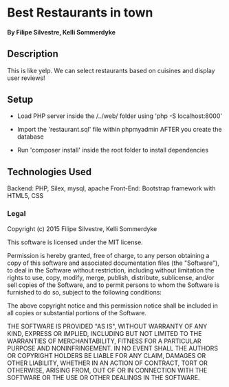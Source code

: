 # Best Restaurants in town

#### By Filipe Silvestre, Kelli Sommerdyke

## Description

This is like yelp. We can select restaurants based on cuisines and display user reviews!

## Setup

* Load PHP server inside the /../web/ folder using 'php -S localhost:8000'
- Import the 'restaurant.sql' file within phpmyadmin AFTER you create the database
* Run 'composer install' inside the root folder to install dependencies

## Technologies Used

Backend: PHP, Silex, mysql, apache
Front-End: Bootstrap framework with HTML5, CSS

### Legal

Copyright (c) 2015 Filipe Silvestre, Kelli Sommerdyke

This software is licensed under the MIT license.

Permission is hereby granted, free of charge, to any person obtaining a copy
of this software and associated documentation files (the "Software"), to deal
in the Software without restriction, including without limitation the rights
to use, copy, modify, merge, publish, distribute, sublicense, and/or sell
copies of the Software, and to permit persons to whom the Software is
furnished to do so, subject to the following conditions:

The above copyright notice and this permission notice shall be included in
all copies or substantial portions of the Software.

THE SOFTWARE IS PROVIDED "AS IS", WITHOUT WARRANTY OF ANY KIND, EXPRESS OR
IMPLIED, INCLUDING BUT NOT LIMITED TO THE WARRANTIES OF MERCHANTABILITY,
FITNESS FOR A PARTICULAR PURPOSE AND NONINFRINGEMENT. IN NO EVENT SHALL THE
AUTHORS OR COPYRIGHT HOLDERS BE LIABLE FOR ANY CLAIM, DAMAGES OR OTHER
LIABILITY, WHETHER IN AN ACTION OF CONTRACT, TORT OR OTHERWISE, ARISING FROM,
OUT OF OR IN CONNECTION WITH THE SOFTWARE OR THE USE OR OTHER DEALINGS IN
THE SOFTWARE.
